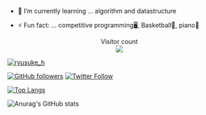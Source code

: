 <!--
**ryusuke920/ryusuke920** is a ✨ _special_ ✨ repository because its `README.md` (this file) appears on your GitHub profile.
Here are some ideas to get you started:
-->

<!--- 🔭 I’m currently working on ... -->
- 🌱 I’m currently learning ... algorithm and datastructure
<!--- 👯 I’m looking to collaborate on ...-->
<!--- 🤔 I’m looking for help with ...-->
<!--- 💬 Ask me about ...-->
<!--- 📫 How to reach me: ...-->
<!--- 😄 Pronouns: ...-->
- ⚡ Fun fact: ... competitive programming🖥,  Basketball🏀,  piano🎹

<p align="center"> 
  Visitor count<br>
  <img src="https://profile-counter.glitch.me/ryusuke920/count.svg" />
</p>

[![ryusuke_h](https://img.shields.io/endpoint?url=https%3A%2F%2Fatcoder-badges.now.sh%2Fapi%2Fatcoder%2Fjson%2Fryusuke_h)](https://atcoder.jp/users/ryusuke_h)

[![GitHub followers](https://img.shields.io/github/followers/ryusuke920.svg?style=social&label=Follow&maxAge=2592000)](https://github.com/ryusuke920?tab=followers)
[![Twitter Follow](https://img.shields.io/twitter/follow/ryusuke__h?style=social)](https://twitter.com/ryusuke__h)

[![Top Langs](https://github-readme-stats.vercel.app/api/top-langs/?username=ryusuke920&theme=dark&layout=compact)](https://github.com/anuraghazra/github-readme-stats)

![Anurag's GitHub stats](https://github-readme-stats.vercel.app/api?username=ryusuke920&show_icons=true&theme=highcontrast)  

<!--
## Links
<p>
  <a href="https://atcoder.jp/users/ryusuke_h">
<img src="https://user-images.githubusercontent.com/66785066/114270597-415f0080-9a48-11eb-9c6d-ce5c26af141e.png" alt="AtCoder"/>
  </a>
  <a href="https://twitter.com/ryusuke__h">
<img src="https://user-images.githubusercontent.com/66785066/114270556-fb09a180-9a47-11eb-8e89-4fb32966321b.png" alt="Twitter"/>
  </a>
</p> 
-->
